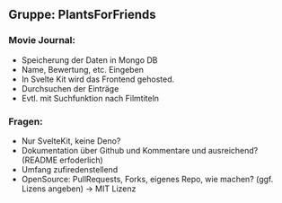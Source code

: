 ## Gruppe: PlantsForFriends

### Movie Journal:
- Speicherung der Daten in Mongo DB
- Name, Bewertung, etc. Eingeben
- In Svelte Kit wird das Frontend gehosted.
- Durchsuchen der Einträge
- Evtl. mit Suchfunktion nach Filmtiteln


### Fragen:
- Nur SvelteKit, keine Deno?
- Dokumentation über Github und Kommentare und ausreichend? (README erfoderlich)
- Umfang zufiredenstellend
- OpenSource: PullRequests, Forks, eigenes Repo, wie machen? (ggf. Lizens angeben) -> MIT Lizenz
